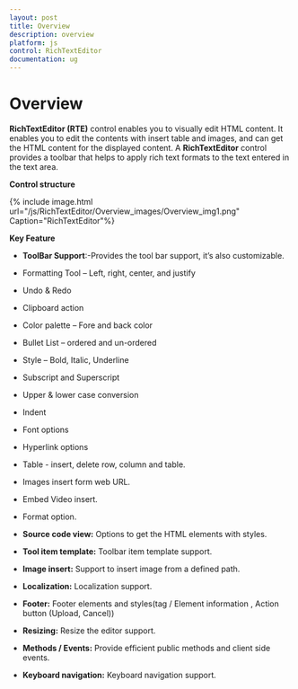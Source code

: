 ```yaml
---
layout: post
title: Overview
description: overview
platform: js
control: RichTextEditor
documentation: ug
---
```


# Overview

**RichTextEditor (RTE)** control enables you to visually edit HTML content. It enables you to edit the contents with insert table and images, and can get the HTML content for the displayed content. A **RichTextEditor** control provides a toolbar that helps to apply rich text formats to the text entered in the text area.  

**Control structure**

{% include image.html url="/js/RichTextEditor/Overview_images/Overview_img1.png" Caption="RichTextEditor"%}

**Key Feature**

* **ToolBar Support**:-Provides the tool bar support, it’s also customizable.

* Formatting Tool – Left, right, center, and justify

* Undo & Redo

* Clipboard action

* Color palette – Fore and back color

* Bullet List – ordered and un-ordered

* Style – Bold, Italic, Underline

* Subscript and Superscript 

* Upper & lower case conversion

* Indent

* Font options

* Hyperlink options

* Table - insert, delete row, column and table.

* Images insert form web URL.

* Embed Video insert.

* Format option.

* **Source code view:** Options to get the HTML elements with styles.

* **Tool item template:** Toolbar item template support.

* **Image insert:** Support to insert image from a defined path.

* **Localization:** Localization support. 

* **Footer:** Footer elements and styles(tag / Element information , Action button (Upload, Cancel))

* **Resizing:** Resize the editor support. 

* **Methods / Events:** Provide efficient public methods and client side events.

* **Keyboard navigation:** Keyboard navigation support.



